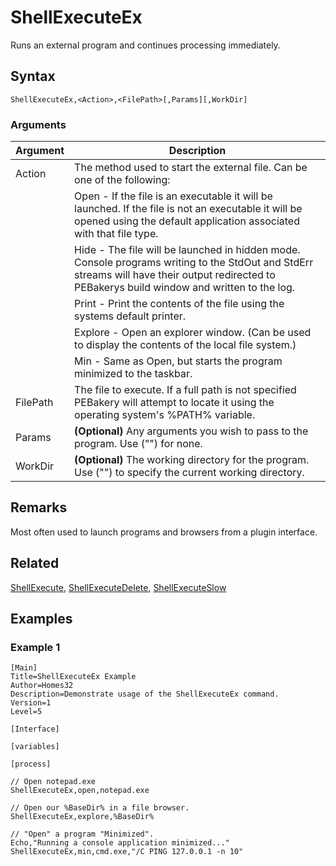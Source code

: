 # ShellExecuteEx

Runs an external program and continues processing immediately.

## Syntax

```pebakery
ShellExecuteEx,<Action>,<FilePath>[,Params][,WorkDir]
```

### Arguments

| Argument | Description |
| --- | --- |
| Action | The method used to start the external file. Can be one of the following: |
|| Open - If the file is an executable it will be launched. If the file is not an executable it will be opened using the default application associated with that file type.  |
|| Hide - The file will be launched in hidden mode. Console programs writing to the StdOut and StdErr streams will have their output redirected to PEBakerys build window and written to the log. |
|| Print - Print the contents of the file using the systems default printer. |
|| Explore - Open an explorer window. (Can be used to display the contents of the local file system.) |
|| Min - Same as Open, but starts the program minimized to the taskbar. |
| FilePath | The file to execute. If a full path is not specified PEBakery will attempt to locate it using the operating system's %PATH% variable. |
| Params | **(Optional)** Any arguments you wish to pass to the program. Use ("") for none. |
| WorkDir | **(Optional)** The working directory for the program. Use ("") to specify the current working directory. |

## Remarks

Most often used to launch programs and browsers from a plugin interface.

## Related

[ShellExecute](./ShellExecute.md), [ShellExecuteDelete](./ShellExecuteDelete.md), [ShellExecuteSlow](./ShellExecuteSlow.md)

## Examples

### Example 1

```pebakery
[Main]
Title=ShellExecuteEx Example
Author=Homes32
Description=Demonstrate usage of the ShellExecuteEx command.
Version=1
Level=5

[Interface]

[variables]

[process]

// Open notepad.exe
ShellExecuteEx,open,notepad.exe

// Open our %BaseDir% in a file browser.
ShellExecuteEx,explore,%BaseDir%

// "Open" a program "Minimized".
Echo,"Running a console application minimized..."
ShellExecuteEx,min,cmd.exe,"/C PING 127.0.0.1 -n 10"
```